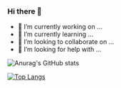 ### Hi there 👋

<!--
**Xupeng233/Xupeng233** is a ✨ _special_ ✨ repository because its `README.md` (this file) appears on your GitHub profile.

Here are some ideas to get you started:
-->

- 🔭 I’m currently working on ...
- 🌱 I’m currently learning ...
- 👯 I’m looking to collaborate on ...         
- 🤔 I’m looking for help with ...      

![Anurag's GitHub stats](https://github-readme-stats.vercel.app/api?username=Xupeng233&hide=contribs,prs)

[![Top Langs](https://github-readme-stats.vercel.app/api/top-langs/?username=Xupeng233&layout=compact)](https://github.com/anuraghazra/github-readme-stats)
